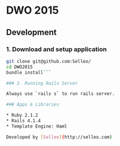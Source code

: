 DWO 2015
========

## Development

### 1. Download and setup application

```bash
git clone git@github.com:Selleo/
cd DWO2015
bundle install```

### 2. Running Rails Server

Always use `rails s` to run rails server.

### Apps & Libraries

* Ruby 2.1.2
* Rails 4.1.4
* Template Engine: Haml

Developed by [Selleo](http://selleo.com)
